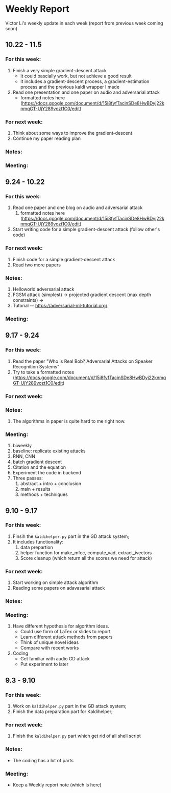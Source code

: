 # Weekly Report
Victor Li's weekly update in each week (report from previous week coming soon).

## 10.22 - 11.5
### For this week:
1. Finish a very simple gradient-descent attack
   - It could bascially work, but not achieve a good result
   - It includes a gradient-descent process, a gradient-estimation process and the previous kaldi wrapper I made
2. Read one presentation and one paper on audio and adversarial attack
   - formatted notes here (https://docs.google.com/document/d/15i8fyfTacinSDe8HwBDyj22knmqGT-UjY289vozt1C0/edit)

### For next week:
1. Think about some ways to improve the gradient-descent 
2. Continue my paper reading plan

### Notes:

### Meeting:

## 9.24 - 10.22
### For this week:
1. Read one paper and one blog on audio and adversarial attack
   1. formatted notes here (https://docs.google.com/document/d/15i8fyfTacinSDe8HwBDyj22knmqGT-UjY289vozt1C0/edit)
2. Start writing code for a simple gradient-descent attack (follow other's code)

### For next week:
1. Finish code for a simple gradient-descent attack
2. Read two more papers

### Notes:
1. Helloworld adversarial attack
2. FGSM attack (simplest) -> projected gradient descent (max depth constraints) -> 
3. Tutorial -- https://adversarial-ml-tutorial.org/

### Meeting:

## 9.17 - 9.24
### For this week:
1. Read the paper "Who is Real Bob? Adversarial Attacks on Speaker Recognition Systems"
2. Try to take a formatted notes (https://docs.google.com/document/d/15i8fyfTacinSDe8HwBDyj22knmqGT-UjY289vozt1C0/edit)

### For next week:

### Notes:
1. The algorithms in paper is quite hard to me right now. 

### Meeting:
1. biweekly
2. baseline: replicate existing attacks
3. RNN, CNN
4. batch gradient descent 
5. Citation and the equation 
6. Experiment the code in backend
7. Three passes: 
   1. abstract + intro + conclusion
   2. main + results
   3. methods + techniques

## 9.10 - 9.17
### For this week:
1. Finsih the `kaldihelper.py` part in the GD attack system;
2. It includes functionality:
    1. data prepartion
    2. helper function for make_mfcc, compute_vad, extract_ivectors
    3. Score cleanup (which return all the scores we need for attack)
### For next week:
1. Start working on simple attack algorithm
2. Reading some papers on adavasarial attack

### Notes:

### Meeting:
1. Have different hypothesis for algorithm ideas.
    - Could use form of LaTex or slides to report 
    - Learn different attack methods from papers
    - Think of unique novel ideas
    - Compare with recent works
2. Coding
    - Get familiar with audio GD attack
    - Put experiment to later


## 9.3 - 9.10
### For this week:
1. Work on `kaldihelper.py` part in the GD attack system;
2. Finish the data preparation part for Kaldihelper;

### For next week:
1. Finish the `kaldihelper.py` part which get rid of all shell script

### Notes:
- The coding has a lot of parts

### Meeting:
- Keep a Weekly report note (which is here)